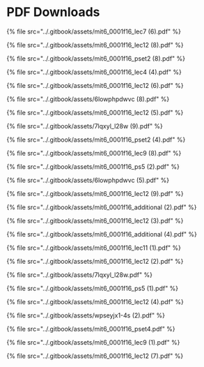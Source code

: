 # PDF Downloads

{% file src="../.gitbook/assets/mit6\_0001f16\_lec7 \(6\).pdf" %}

{% file src="../.gitbook/assets/mit6\_0001f16\_lec12 \(8\).pdf" %}

{% file src="../.gitbook/assets/mit6\_0001f16\_pset2 \(8\).pdf" %}

{% file src="../.gitbook/assets/mit6\_0001f16\_lec4 \(4\).pdf" %}

{% file src="../.gitbook/assets/mit6\_0001f16\_lec12 \(6\).pdf" %}

{% file src="../.gitbook/assets/6lowphpdwvc \(8\).pdf" %}

{% file src="../.gitbook/assets/mit6\_0001f16\_lec12 \(5\).pdf" %}

{% file src="../.gitbook/assets/7lqxyl\_l28w \(9\).pdf" %}

{% file src="../.gitbook/assets/mit6\_0001f16\_pset2 \(4\).pdf" %}

{% file src="../.gitbook/assets/mit6\_0001f16\_lec9 \(8\).pdf" %}

{% file src="../.gitbook/assets/mit6\_0001f16\_ps5 \(2\).pdf" %}

{% file src="../.gitbook/assets/6lowphpdwvc \(5\).pdf" %}

{% file src="../.gitbook/assets/mit6\_0001f16\_lec12 \(9\).pdf" %}

{% file src="../.gitbook/assets/mit6\_0001f16\_additional \(2\).pdf" %}

{% file src="../.gitbook/assets/mit6\_0001f16\_lec12 \(3\).pdf" %}

{% file src="../.gitbook/assets/mit6\_0001f16\_additional \(4\).pdf" %}

{% file src="../.gitbook/assets/mit6\_0001f16\_lec11 \(1\).pdf" %}

{% file src="../.gitbook/assets/mit6\_0001f16\_lec12 \(2\).pdf" %}

{% file src="../.gitbook/assets/7lqxyl\_l28w.pdf" %}

{% file src="../.gitbook/assets/mit6\_0001f16\_ps5 \(1\).pdf" %}

{% file src="../.gitbook/assets/mit6\_0001f16\_lec12 \(4\).pdf" %}

{% file src="../.gitbook/assets/wpseyjx1-4s \(2\).pdf" %}

{% file src="../.gitbook/assets/mit6\_0001f16\_pset4.pdf" %}

{% file src="../.gitbook/assets/mit6\_0001f16\_lec9 \(1\).pdf" %}

{% file src="../.gitbook/assets/mit6\_0001f16\_lec12 \(7\).pdf" %}
